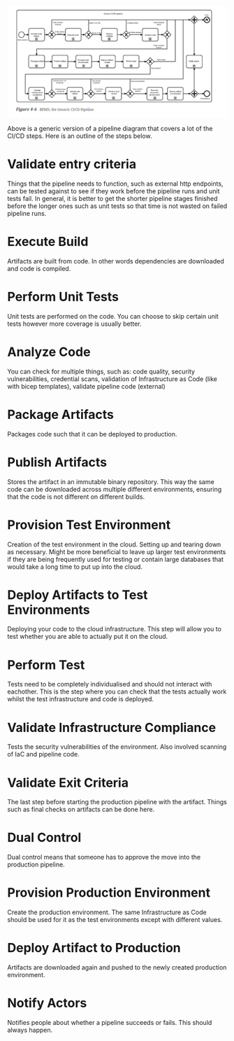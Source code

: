 ![Generic Pipeline](./images/generic_pipeline_bpmn.png)

Above is a generic version of a pipeline diagram that covers a lot of the CI/CD steps. Here is an outline of the steps below.

# Validate entry criteria

Things that the pipeline needs to function, such as external http endpoints, can be tested against to see if they work before the pipeline runs and unit tests fail. In general, it is better to get the shorter pipeline stages finished before the longer ones such as unit tests so that time is not wasted on failed pipeline runs.

# Execute Build

Artifacts are built from code. In other words dependencies are downloaded and code is compiled.

# Perform Unit Tests

Unit tests are performed on the code. You can choose to skip certain unit tests however more coverage is usually better.

# Analyze Code

You can check for multiple things, such as: code quality, security vulnerabilities, credential scans, validation of Infrastructure as Code (like with bicep templates), validate pipeline code (external)

# Package Artifacts

Packages code such that it can be deployed to production.

# Publish Artifacts

Stores the artifact in an immutable binary repository. This way the same code can be downloaded across multiple different environments, ensuring that the code is not different on different builds.

# Provision Test Environment

Creation of the test environment in the cloud. Setting up and tearing down as necessary. Might be more beneficial to leave up larger test environments if they are being frequently used for testing or contain large databases that would take a long time to put up into the cloud.

# Deploy Artifacts to Test Environments

Deploying your code to the cloud infrastructure. This step will allow you to test whether you are able to actually put it on the cloud.

# Perform Test

Tests need to be completely individualised and should not interact with eachother. This is the step where you can check that the tests actually work whilst the test infrastructure and code is deployed.

# Validate Infrastructure Compliance

Tests the security vulnerabilities of the environment. Also involved scanning of IaC and pipeline code.

# Validate Exit Criteria

The last step before starting the production pipeline with the artifact. Things such as final checks on artifacts can be done here.

# Dual Control

Dual control means that someone has to approve the move into the production pipeline.

# Provision Production Environment

Create the production environment. The same Infrastructure as Code should be used for it as the test environments except with different values.

# Deploy Artifact to Production

Artifacts are downloaded again and pushed to the newly created production environment.

# Notify Actors

Notifies people about whether a pipeline succeeds or fails. This should always happen.





